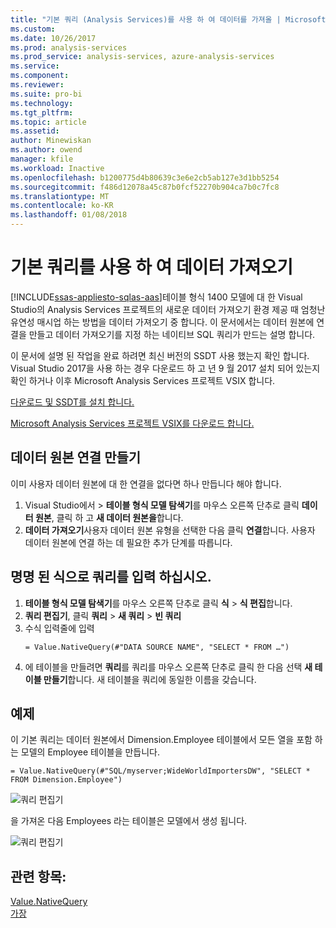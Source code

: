 ```yaml
---
title: "기본 쿼리 (Analysis Services)를 사용 하 여 데이터를 가져올 | Microsoft Docs"
ms.custom: 
ms.date: 10/26/2017
ms.prod: analysis-services
ms.prod_service: analysis-services, azure-analysis-services
ms.service: 
ms.component: 
ms.reviewer: 
ms.suite: pro-bi
ms.technology: 
ms.tgt_pltfrm: 
ms.topic: article
ms.assetid: 
author: Minewiskan
ms.author: owend
manager: kfile
ms.workload: Inactive
ms.openlocfilehash: b1200775d4b80639c3e6e2cb5ab127e3d1bb5254
ms.sourcegitcommit: f486d12078a45c87b0fcf52270b904ca7b0c7fc8
ms.translationtype: MT
ms.contentlocale: ko-KR
ms.lasthandoff: 01/08/2018
---
```

# <a name="import-data-by-using-a-native-query"></a>기본 쿼리를 사용 하 여 데이터 가져오기
[!INCLUDE[ssas-appliesto-sqlas-aas](../../includes/ssas-appliesto-sqlas-aas.md)]테이블 형식 1400 모델에 대 한 Visual Studio의 Analysis Services 프로젝트의 새로운 데이터 가져오기 환경 제공 때 엄청난 유연성 매시업 하는 방법을 데이터 가져오기 중 합니다. 이 문서에서는 데이터 원본에 연결을 만들고 데이터 가져오기를 지정 하는 네이티브 SQL 쿼리가 만드는 설명 합니다.

이 문서에 설명 된 작업을 완료 하려면 최신 버전의 SSDT 사용 했는지 확인 합니다. Visual Studio 2017을 사용 하는 경우 다운로드 하 고 년 9 월 2017 설치 되어 있는지 확인 하거나 이후 Microsoft Analysis Services 프로젝트 VSIX 합니다.

[다운로드 및 SSDT를 설치 합니다.](../../ssdt/download-sql-server-data-tools-ssdt.md)

[Microsoft Analysis Services 프로젝트 VSIX를 다운로드 합니다.](https://marketplace.visualstudio.com/items?itemName=ProBITools.MicrosoftAnalysisServicesModelingProjects)

## <a name="create-a-datasource-connection"></a>데이터 원본 연결 만들기
이미 사용자 데이터 원본에 대 한 연결을 없다면 하나 만듭니다 해야 합니다.

1. Visual Studio에서 > **테이블 형식 모델 탐색기**를 마우스 오른쪽 단추로 클릭 **데이터 원본**, 클릭 하 고 **새 데이터 원본을**합니다.
2. **데이터 가져오기**사용자 데이터 원본 유형을 선택한 다음 클릭 **연결**합니다. 사용자 데이터 원본에 연결 하는 데 필요한 추가 단계를 따릅니다.


## <a name="enter-a-query-as-a-named-expression"></a>명명 된 식으로 쿼리를 입력 하십시오.
1. **테이블 형식 모델 탐색기**를 마우스 오른쪽 단추로 클릭 **식** > **식 편집**합니다.
2. **쿼리 편집기**, 클릭 **쿼리** > **새 쿼리** > **빈 쿼리**
3. 수식 입력줄에 입력
    ```
    = Value.NativeQuery(#"DATA SOURCE NAME", "SELECT * FROM …")
    ```
4. 에 테이블을 만들려면 **쿼리**를 쿼리를 마우스 오른쪽 단추로 클릭 한 다음 선택 **새 테이블 만들기**합니다. 새 테이블을 쿼리에 동일한 이름을 갖습니다.


## <a name="example"></a>예제
이 기본 쿼리는 데이터 원본에서 Dimension.Employee 테이블에서 모든 열을 포함 하는 모델의 Employee 테이블을 만듭니다.

```
= Value.NativeQuery(#"SQL/myserver;WideWorldImportersDW", "SELECT * FROM Dimension.Employee")
```
![쿼리 편집기](media/ssas-import-query-example.png)


을 가져온 다음 Employees 라는 테이블은 모델에서 생성 됩니다.   

![쿼리 편집기](media/ssas-import-query-example-table.png)


## <a name="see-also"></a>관련 항목:  
 [Value.NativeQuery](https://msdn.microsoft.com/library/mt736917.aspx)   
 [가장](../../analysis-services/tabular-models/impersonation-ssas-tabular.md)   

  
